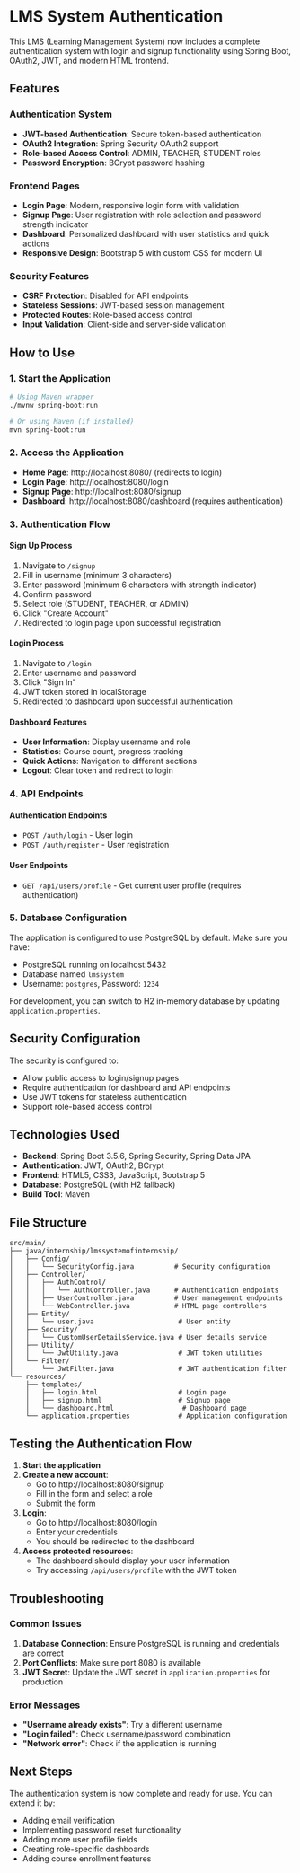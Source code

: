 # LMS System Authentication

This LMS (Learning Management System) now includes a complete authentication system with login and signup functionality using Spring Boot, OAuth2, JWT, and modern HTML frontend.

## Features

### Authentication System
- **JWT-based Authentication**: Secure token-based authentication
- **OAuth2 Integration**: Spring Security OAuth2 support
- **Role-based Access Control**: ADMIN, TEACHER, STUDENT roles
- **Password Encryption**: BCrypt password hashing

### Frontend Pages
- **Login Page**: Modern, responsive login form with validation
- **Signup Page**: User registration with role selection and password strength indicator
- **Dashboard**: Personalized dashboard with user statistics and quick actions
- **Responsive Design**: Bootstrap 5 with custom CSS for modern UI

### Security Features
- **CSRF Protection**: Disabled for API endpoints
- **Stateless Sessions**: JWT-based session management
- **Protected Routes**: Role-based access control
- **Input Validation**: Client-side and server-side validation

## How to Use

### 1. Start the Application
```bash
# Using Maven wrapper
./mvnw spring-boot:run

# Or using Maven (if installed)
mvn spring-boot:run
```

### 2. Access the Application
- **Home Page**: http://localhost:8080/ (redirects to login)
- **Login Page**: http://localhost:8080/login
- **Signup Page**: http://localhost:8080/signup
- **Dashboard**: http://localhost:8080/dashboard (requires authentication)

### 3. Authentication Flow

#### Sign Up Process
1. Navigate to `/signup`
2. Fill in username (minimum 3 characters)
3. Enter password (minimum 6 characters with strength indicator)
4. Confirm password
5. Select role (STUDENT, TEACHER, or ADMIN)
6. Click "Create Account"
7. Redirected to login page upon successful registration

#### Login Process
1. Navigate to `/login`
2. Enter username and password
3. Click "Sign In"
4. JWT token stored in localStorage
5. Redirected to dashboard upon successful authentication

#### Dashboard Features
- **User Information**: Display username and role
- **Statistics**: Course count, progress tracking
- **Quick Actions**: Navigation to different sections
- **Logout**: Clear token and redirect to login

### 4. API Endpoints

#### Authentication Endpoints
- `POST /auth/login` - User login
- `POST /auth/register` - User registration

#### User Endpoints
- `GET /api/users/profile` - Get current user profile (requires authentication)

### 5. Database Configuration

The application is configured to use PostgreSQL by default. Make sure you have:
- PostgreSQL running on localhost:5432
- Database named `lmssystem`
- Username: `postgres`, Password: `1234`

For development, you can switch to H2 in-memory database by updating `application.properties`.

## Security Configuration

The security is configured to:
- Allow public access to login/signup pages
- Require authentication for dashboard and API endpoints
- Use JWT tokens for stateless authentication
- Support role-based access control

## Technologies Used

- **Backend**: Spring Boot 3.5.6, Spring Security, Spring Data JPA
- **Authentication**: JWT, OAuth2, BCrypt
- **Frontend**: HTML5, CSS3, JavaScript, Bootstrap 5
- **Database**: PostgreSQL (with H2 fallback)
- **Build Tool**: Maven

## File Structure

```
src/main/
├── java/internship/lmssystemofinternship/
│   ├── Config/
│   │   └── SecurityConfig.java          # Security configuration
│   ├── Controller/
│   │   ├── AuthControl/
│   │   │   └── AuthController.java      # Authentication endpoints
│   │   ├── UserController.java          # User management endpoints
│   │   └── WebController.java           # HTML page controllers
│   ├── Entity/
│   │   └── user.java                     # User entity
│   ├── Security/
│   │   └── CustomUserDetailsService.java # User details service
│   ├── Utility/
│   │   └── JwtUtility.java               # JWT token utilities
│   └── Filter/
│       └── JwtFilter.java                # JWT authentication filter
└── resources/
    ├── templates/
    │   ├── login.html                    # Login page
    │   ├── signup.html                   # Signup page
    │   └── dashboard.html                 # Dashboard page
    └── application.properties            # Application configuration
```

## Testing the Authentication Flow

1. **Start the application**
2. **Create a new account**:
   - Go to http://localhost:8080/signup
   - Fill in the form and select a role
   - Submit the form
3. **Login**:
   - Go to http://localhost:8080/login
   - Enter your credentials
   - You should be redirected to the dashboard
4. **Access protected resources**:
   - The dashboard should display your user information
   - Try accessing `/api/users/profile` with the JWT token

## Troubleshooting

### Common Issues
1. **Database Connection**: Ensure PostgreSQL is running and credentials are correct
2. **Port Conflicts**: Make sure port 8080 is available
3. **JWT Secret**: Update the JWT secret in `application.properties` for production

### Error Messages
- **"Username already exists"**: Try a different username
- **"Login failed"**: Check username/password combination
- **"Network error"**: Check if the application is running

## Next Steps

The authentication system is now complete and ready for use. You can extend it by:
- Adding email verification
- Implementing password reset functionality
- Adding more user profile fields
- Creating role-specific dashboards
- Adding course enrollment features




